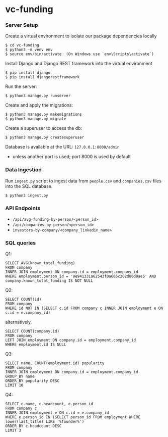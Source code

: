 # vc-funding

### Server Setup

Create a virtual environment to isolate our package dependencies locally
```
$ cd vc-funding
$ python3 -m venv env
$ source env/bin/activate  (On Windows use `env\Scripts\activate`)
```

Install Django and Django REST framework into the virtual environment
```
$ pip install django
$ pip install djangorestframework
```

Run the server: 
```
$ python3 manage.py runserver
```

Create and apply the migrations: 
```
$ python3 manage.py makemigrations
$ python3 manage.py migrate
```

Create a superuser to access the db:
```
$ python3 manage.py createsuperuser
```

Database is available at the URL: `127.0.0.1:8000/admin`
* unless another port is used; port 8000 is used by default


### Data Ingestion
Run `ingest.py` script to ingest data from `people.csv` and `companies.csv` files into the SQL database.

```
$ python3 ingest.py
```


### API Endpoints

* `/api/avg-funding-by-person/<person_id>`
* `/api/companies-by-person/<person_id>`
* `investors-by-company/<company_linkedin_name>`


### SQL queries
Q1:
```
SELECT AVG(known_total_funding) 
FROM company 
INNER JOIN employment ON company.id = employment.company_id 
WHERE employment.person_id = '9e941331a62543f0a665c202d86d9ae5' AND company.known_total_funding IS NOT NULL
```

Q2:
```
SELECT COUNT(id)
FROM company
WHERE id NOT IN (SELECT c.id FROM company c INNER JOIN employment e ON c.id = e.company_id)
```
alternatively,
```
SELECT COUNT(company.id)
FROM company
LEFT JOIN employment ON company.id = employment.company_id
WHERE employment.id IS NULL
```

Q3:
```
SELECT name, COUNT(employment.id) popularity
FROM company
INNER JOIN employment ON company.id = employment.company_id 
GROUP_BY name
ORDER_BY popularity DESC
LIMIT 10
```

Q4:
```
SELECT c.name, c.headcount, e.person_id
FROM company c
INNER JOIN employment e ON c.id = e.company_id
WHERE e.person_id IN (SELECT person_id FROM employment WHERE lower(last_title) LIKE '%founder%')
ORDER_BY c.headcount DESC
LIMIT 3
```
